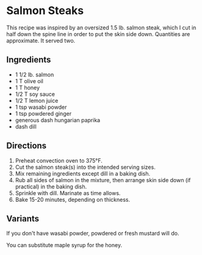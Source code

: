 # Salmon Steaks

This recipe was inspired by an oversized 1.5 lb. salmon steak, which I cut in half down the spine line in order to put the skin side down.  Quantities are approximate.  It served two.

## Ingredients

* 1 1/2 lb. salmon
* 1 T olive oil
* 1 T honey
* 1/2 T soy sauce
* 1/2 T lemon juice
* 1 tsp wasabi powder
* 1 tsp powdered ginger
* generous dash hungarian paprika
* dash dill

## Directions

1. Preheat convection oven to 375°F.
2. Cut the salmon steak(s) into the intended serving sizes.
2. Mix remaining ingredients except dill in a baking dish.
3. Rub all sides of salmon in the mixture, then arrange skin side down (if practical) in the baking dish.
4. Sprinkle with dill.  Marinate as time allows.
5. Bake 15-20 minutes, depending on thickness.

## Variants

If you don't have wasabi powder, powdered or fresh mustard will do.

You can substitute maple syrup for the honey.
